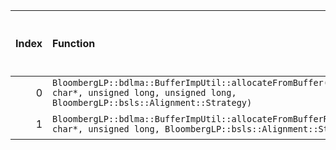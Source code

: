 |   Index | Function                                                                                                                                    |   Difference in number of lines |   Function size difference in bytes | Disassembly                                                |   Number of lines in `assume` build |   Number of bytes in `assume` build |   Number of lines in `none` build |   Number of bytes in `none` build |
|--------:|:--------------------------------------------------------------------------------------------------------------------------------------------|--------------------------------:|------------------------------------:|:-----------------------------------------------------------|------------------------------------:|------------------------------------:|----------------------------------:|----------------------------------:|
|       0 | `BloombergLP::bdlma::BufferImpUtil::allocateFromBuffer(long*, char*, unsigned long, unsigned long, BloombergLP::bsls::Alignment::Strategy)` |                               7 |                                  16 | [Assumed](0.assume.s), [Ignored](0.none.s), [Diff](0.diff) |                                 112 |                             4258592 |                                96 |                           4258528 |
|       1 | `BloombergLP::bdlma::BufferImpUtil::allocateFromBufferRaw(long*, char*, unsigned long, BloombergLP::bsls::Alignment::Strategy)`             |                              -9 |                                 -16 | [Assumed](1.assume.s), [Ignored](1.none.s), [Diff](1.diff) |                                  80 |                             4258848 |                                96 |                           4258768 |